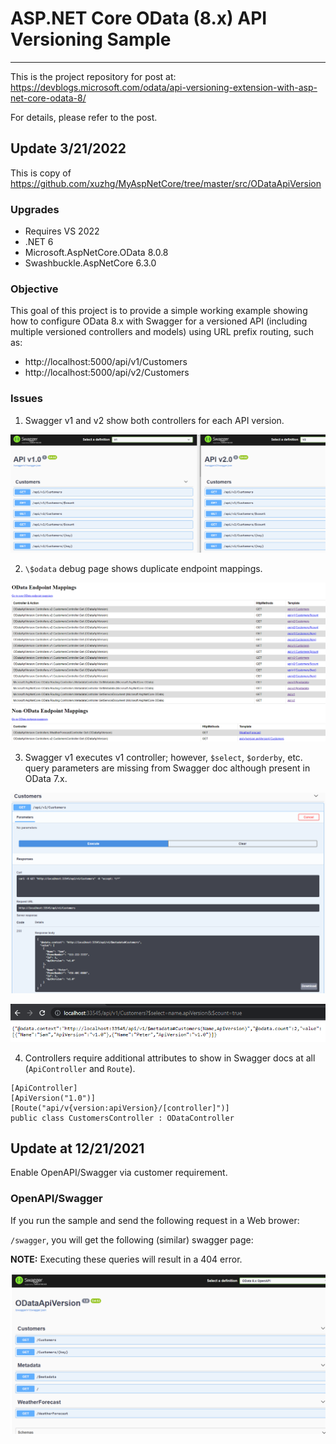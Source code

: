 # ASP.NET Core OData (8.x) API Versioning Sample

---
This is the project repository for post at: https://devblogs.microsoft.com/odata/api-versioning-extension-with-asp-net-core-odata-8/

For details, please refer to the post.

## Update 3/21/2022

This is copy of https://github.com/xuzhg/MyAspNetCore/tree/master/src/ODataApiVersion

### Upgrades
- Requires VS 2022
- .NET 6
- Microsoft.AspNetCore.OData 8.0.8
- Swashbuckle.AspNetCore 6.3.0

### Objective

This goal of this project is to provide a simple working example showing how to configure OData 8.x with Swagger for a versioned API (including multiple versioned controllers and models) using URL prefix routing, such as:
- http://localhost:5000/api/v1/Customers
- http://localhost:5000/api/v2/Customers

### Issues

1. Swagger v1 and v2 show both controllers for each API version.

![image](Images/api_v1v2_sideBySide.png)

2. `\$odata` debug page shows duplicate endpoint mappings.

![image](Images/odata_duplicate_endpoints.png)

3. Swagger v1 executes v1 controller; however, `$select`, `$orderby`, etc. query parameters are missing from Swagger doc although present in OData 7.x.

![image](Images/api_v1_executesCorrectly.png)

![image](Images/api_v1_odata.png)

4. Controllers require additional attributes to show in Swagger docs at all (`ApiController` and `Route`).
```
[ApiController]
[ApiVersion("1.0")]
[Route("api/v{version:apiVersion}/[controller]")]
public class CustomersController : ODataController
```

## Update at 12/21/2021

Enable OpenAPI/Swagger via customer requirement.

### OpenAPI/Swagger

If you run the sample and send the following request in a Web brower:

`/swagger`, you will get the following (similar) swagger page:

**NOTE:** Executing these queries will result in a 404 error.

![image](Images/api_versioning_swagger.png)

